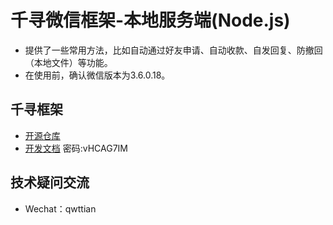 # 千寻微信框架-本地服务端(Node.js)
- 提供了一些常用方法，比如自动通过好友申请、自动收款、自发回复、防撤回（本地文件）等功能。<br>
- 在使用前，确认微信版本为3.6.0.18。
## 千寻框架
- [开源仓库](https://gitee.com/ai-chen-qi/pc-v-hook-http-api)<br>
- [开发文档](https://www.apifox.cn/apidoc/shared-af49a169-8b5c-4137-a5ea-723a10e8e794/doc-1046131) 密码:vHCAG7IM
## 技术疑问交流
- Wechat：qwttian<br>
